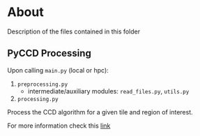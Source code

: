 # About
Description of the files contained in this folder


## PyCCD Processing

Upon calling `main.py` (local or hpc):
1. `preprocessing.py`
    - intermediate/auxiliary modules: `read_files.py`, `utils.py`
2. `processing.py`

Process the CCD algorithm for a given tile and region of interest.

For more information check this [link](https://github.com/manuelcampagnolo/S2CHANGE/blob/main/scripts/README.md)




